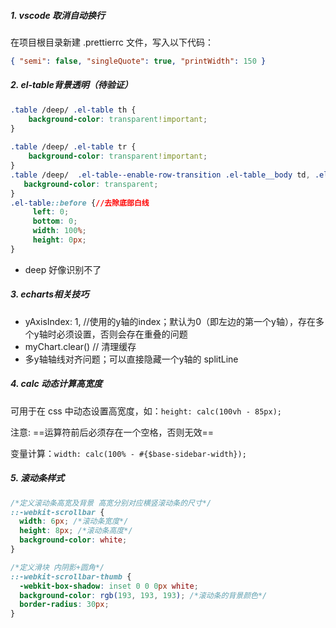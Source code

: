 ##### 1. vscode 取消自动换行

在项目根目录新建 .prettierrc 文件，写入以下代码：

```json
{ "semi": false, "singleQuote": true, "printWidth": 150 }
```



##### 2. el-table背景透明（待验证）

```css
.table /deep/ .el-table th {
    background-color: transparent!important;
}
 
.table /deep/ .el-table tr {
    background-color: transparent!important;
}
.table /deep/  .el-table--enable-row-transition .el-table__body td, .el-table .cell{
   background-color: transparent;
}
.el-table::before {//去除底部白线
	 left: 0;
	 bottom: 0;
	 width: 100%;
	 height: 0px;
}
```

- deep 好像识别不了



##### 3. echarts相关技巧

- yAxisIndex: 1, //使用的y轴的index；默认为0（即左边的第一个y轴），存在多个y轴时必须设置，否则会存在重叠的问题
- myChart.clear()  // 清理缓存
- 多y轴轴线对齐问题；可以直接隐藏一个y轴的 splitLine



##### 4. calc 动态计算高宽度

可用于在 css 中动态设置高宽度，如：`height: calc(100vh - 85px);`

注意: ==运算符前后必须存在一个空格，否则无效==

变量计算：`width: calc(100% - #{$base-sidebar-width});`



##### 5. 滚动条样式

```css
/*定义滚动条高宽及背景 高宽分别对应横竖滚动条的尺寸*/
::-webkit-scrollbar { 
  width: 6px; /*滚动条宽度*/
  height: 8px; /*滚动条高度*/
  background-color: white;
}

/*定义滑块 内阴影+圆角*/
::-webkit-scrollbar-thumb { 
  -webkit-box-shadow: inset 0 0 0px white;
  background-color: rgb(193, 193, 193); /*滚动条的背景颜色*/
  border-radius: 30px;
}
```

